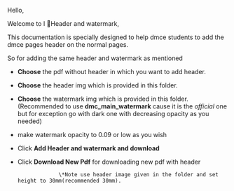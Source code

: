 Hello,

Welcome to I 💝Header and watermark,

This documentation is specially designed to help dmce students to add the dmce pages header on the normal pages.

So for adding the same header and watermark as mentioned

* **Choose** the pdf without header in which you want to add header.
* **Choose** the header img which is provided in this folder.
* **Choose** the watermark img which is provided in this folder.(Recommended to use **dmc_main_watermark** cause it is the *official* one but for exception go with dark one with decreasing opacity as you needed)
* make watermark opacity to 0.09 or low as you wish
* Click **Add Header and watermark and download** 
* Click **Download New Pdf** for downloading new pdf with header

                   \*Note use header image given in the folder and set height to 30mm(recommended 30mm).

